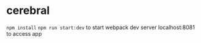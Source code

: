 # cerebral

`npm install`
`npm run start:dev` to start webpack dev server
localhost:8081 to access app
